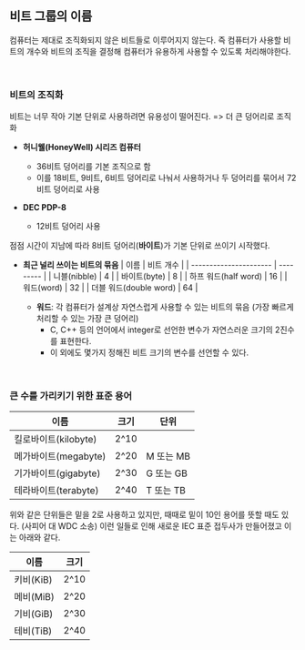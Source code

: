 ## 비트 그룹의 이름

컴퓨터는 제대로 조직화되지 않은 비트들로 이루어지지 않는다. 즉 컴퓨터가 사용할 비트의 개수와 비트의 조직을 결정해 컴퓨터가 유용하게 사용할 수 있도록 처리해야한다.

<br />

### 비트의 조직화

비트는 너무 작아 기본 단위로 사용하려면 유용성이 떨어진다. => 더 큰 덩어리로 조직화

- **허니웰(HoneyWell) 시리즈 컴퓨터**

  - 36비트 덩어리를 기본 조직으로 함
  - 이를 18비트, 9비트, 6비트 덩어리로 나눠서 사용하거나 두 덩어리를 묶어서 72비트 덩어리로 사용

- **DEC PDP-8**

  - 12비트 덩어리 사용
    <br />

점점 시간이 지남에 따라 8비트 덩어리(**바이트**)가 기본 단위로 쓰이기 시작했다.

- **최근 널리 쓰이는 비트의 묶음**
  | 이름 | 비트 개수 |
  | ---------------------- | --------- |
  | 니블(nibble) | 4 |
  | 바이트(byte) | 8 |
  | 하프 워드(half word) | 16 |
  | 워드(word) | 32 |
  | 더블 워드(double word) | 64 |

  - **워드**: 각 컴퓨터가 설계상 자연스럽게 사용할 수 있는 비트의 묶음 (가장 빠르게 처리할 수 있는 가장 큰 덩어리)
    - C, C++ 등의 언어에서 integer로 선언한 변수가 자연스러운 크기의 2진수를 표현한다.
    - 이 외에도 몇가지 정해진 비트 크기의 변수를 선언할 수 있다.

<br />

### 큰 수를 가리키기 위한 표준 용어

| 이름                 | 크기 | 단위      |
| -------------------- | ---- | --------- |
| 킬로바이트(kilobyte) | 2^10 |
| 메가바이트(megabyte) | 2^20 | M 또는 MB |
| 기가바이트(gigabyte) | 2^30 | G 또는 GB |
| 테라바이트(terabyte) | 2^40 | T 또는 TB |

위와 같은 단위들은 밑을 2로 사용하고 있지만, 때때로 밑이 10인 용어를 뜻할 때도 있다. (사피어 대 WDC 소송) 이런 일들로 인해 새로운 IEC 표준 접두사가 만들어졌고 이는 아래와 같다.

| 이름      | 크기 |
| --------- | ---- |
| 키비(KiB) | 2^10 |
| 메비(MiB) | 2^20 |
| 기비(GiB) | 2^30 |
| 테비(TiB) | 2^40 |

<br />
